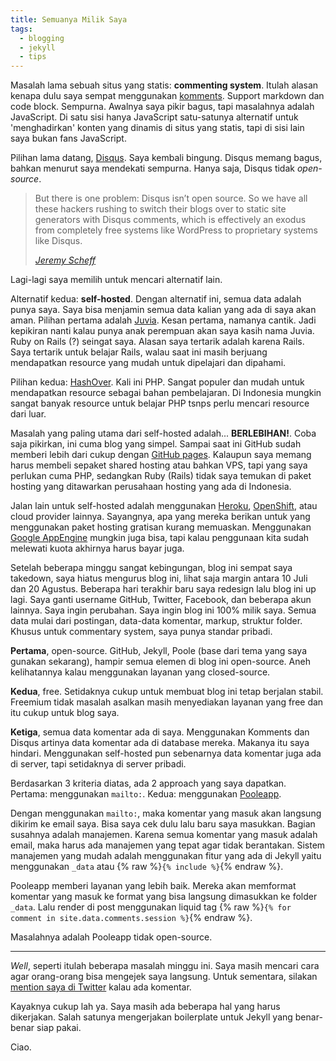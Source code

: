 ```yaml
---
title: Semuanya Milik Saya
tags:
  - blogging
  - jekyll
  - tips
---
```


Masalah lama sebuah situs yang statis: **commenting system**. Itulah alasan kenapa dulu saya sempat menggunakan [komments](https://komments.net). Support markdown dan code block. Sempurna. Awalnya saya pikir bagus, tapi masalahnya adalah JavaScript. Di satu sisi hanya JavaScript satu-satunya alternatif untuk 'menghadirkan' konten yang dinamis di situs yang statis, tapi di sisi lain saya bukan fans JavaScript.

Pilihan lama datang, [Disqus](https://disqus.com). Saya kembali bingung. Disqus memang bagus, bahkan menurut saya mendekati sempurna. Hanya saja, Disqus tidak *open-source*.

> But there is one problem: Disqus isn’t open source. So we have all these hackers rushing to switch their blogs over to static site generators with Disqus comments, which is effectively an exodus from completely free systems like WordPress to proprietary systems like Disqus.
>
> <cite><a href="http://dumbmatter.com/2011/08/jekyll-and-other-static-site-generators-are-currently-harmful-to-the-free-open-source-software-movement/">Jeremy Scheff</a></cite>

Lagi-lagi saya memilih untuk mencari alternatif lain.

Alternatif kedua: **self-hosted**. Dengan alternatif ini, semua data adalah punya saya. Saya bisa menjamin semua data kalian yang ada di saya akan aman. Pilihan pertama adalah [Juvia](https://github.com/phusion/juvia). Kesan pertama, namanya cantik. Jadi kepikiran nanti kalau punya anak perempuan akan saya kasih nama Juvia. Ruby on Rails (?) seingat saya. Alasan saya tertarik adalah karena Rails. Saya tertarik untuk belajar Rails, walau saat ini masih berjuang mendapatkan resource yang mudah untuk dipelajari dan dipahami.

Pilihan kedua: [HashOver](https://github.com/jacobwb/hashover-next). Kali ini PHP. Sangat populer dan mudah untuk mendapatkan resource sebagai bahan pembelajaran. Di Indonesia mungkin sangat banyak resource untuk belajar PHP tsnps perlu mencari resource dari luar.

Masalah yang paling utama dari self-hosted adalah... **BERLEBIHAN!**. Coba saja pikirkan, ini cuma blog yang simpel. Sampai saat ini GitHub sudah memberi lebih dari cukup dengan [GitHub pages](https://pages.github.com). Kalaupun saya memang harus membeli sepaket shared hosting atau bahkan VPS, tapi yang saya perlukan cuma PHP, sedangkan Ruby (Rails) tidak saya temukan di paket hosting yang ditawarkan perusahaan hosting yang ada di Indonesia.

Jalan lain untuk self-hosted adalah menggunakan [Heroku](https://heroku.com), [OpenShift](https://openshift.com), atau cloud provider lainnya. Sayangnya, apa yang mereka berikan untuk yang menggunakan paket hosting gratisan kurang memuaskan. Menggunakan [Google AppEngine](https://cloud.google.com/appengine/) mungkin juga bisa, tapi kalau penggunaan kita sudah melewati kuota akhirnya harus bayar juga.

Setelah beberapa minggu sangat kebingungan, blog ini sempat saya takedown, saya hiatus mengurus blog ini, lihat saja margin antara 10 Juli dan 20 Agustus. Beberapa hari terakhir baru saya redesign lalu blog ini up lagi. Saya ganti username GitHub, Twitter, Facebook, dan beberapa akun lainnya. Saya ingin perubahan. Saya ingin blog ini 100% milik saya. Semua data mulai dari postingan, data-data komentar, markup, struktur folder. Khusus untuk commentary system, saya punya standar pribadi.

**Pertama**, open-source. GitHub, Jekyll, Poole (base dari tema yang saya gunakan sekarang), hampir semua elemen di blog ini open-source. Aneh kelihatannya kalau menggunakan layanan yang closed-source.

**Kedua**, free. Setidaknya cukup untuk membuat blog ini tetap berjalan stabil. Freemium tidak masalah asalkan masih menyediakan layanan yang free dan itu cukup untuk blog saya.

**Ketiga**, semua data komentar ada di saya. Menggunakan Komments dan Disqus artinya data komentar ada di database mereka. Makanya itu saya hindari. Menggunakan self-hosted pun sebenarnya data komentar juga ada di server, tapi setidaknya di server pribadi.

Berdasarkan 3 kriteria diatas, ada 2 approach yang saya dapatkan. Pertama: menggunakan `mailto:`. Kedua: menggunakan [Pooleapp](http://pooleapp.com).

Dengan menggunakan `mailto:`, maka komentar yang masuk akan langsung dikirim ke email saya. Bisa saya cek dulu lalu baru saya masukkan. Bagian susahnya adalah manajemen. Karena semua komentar yang masuk adalah email, maka harus ada manajemen yang tepat agar tidak berantakan. Sistem manajemen yang mudah adalah menggunakan fitur yang ada di Jekyll yaitu menggunakan `_data` atau {% raw %}`{% include %}`{% endraw %}.

Pooleapp memberi layanan yang lebih baik. Mereka akan memformat komentar yang masuk ke format yang bisa langsung dimasukkan ke folder `_data`. Lalu render di post menggunakan liquid tag {% raw %}`{% for comment in site.data.comments.session %}`{% endraw %}.

Masalahnya adalah Pooleapp tidak open-source.

-----

*Well*, seperti itulah beberapa masalah minggu ini. Saya masih mencari cara agar orang-orang bisa mengejek saya langsung. Untuk sementara, silakan [mention saya di Twitter](https://twitter.com/akhyarrh) kalau ada komentar.

Kayaknya cukup lah ya. Saya masih ada beberapa hal yang harus dikerjakan. Salah satunya mengerjakan boilerplate untuk Jekyll yang benar-benar siap pakai.

Ciao.
